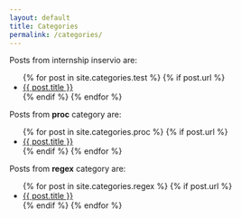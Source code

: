 ```yaml
---
layout: default
title: Categories
permalink: /categories/
---
```


<p>Posts from internship inservio are:</p>

<ul>
{% for post in site.categories.test %}
  {% if post.url %}
	<li><a href="{{ post.url }}">{{ post.title }}</a></li>
  {% endif %}	 
{% endfor %}
</ul>

<p>Posts from <strong>proc</strong> category are:</p>

<ul>
{% for post in site.categories.proc %}
  {% if post.url %}
	<li><a href="{{ post.url }}">{{ post.title }}</a></li>
  {% endif %}	 
{% endfor %}
</ul>

<p>Posts from <strong>regex</strong> category are:</p>

<ul>
{% for post in site.categories.regex %}
  {% if post.url %}
	<li><a href="{{ post.url }}">{{ post.title }}</a></li>
  {% endif %}	 
{% endfor %}
</ul>
